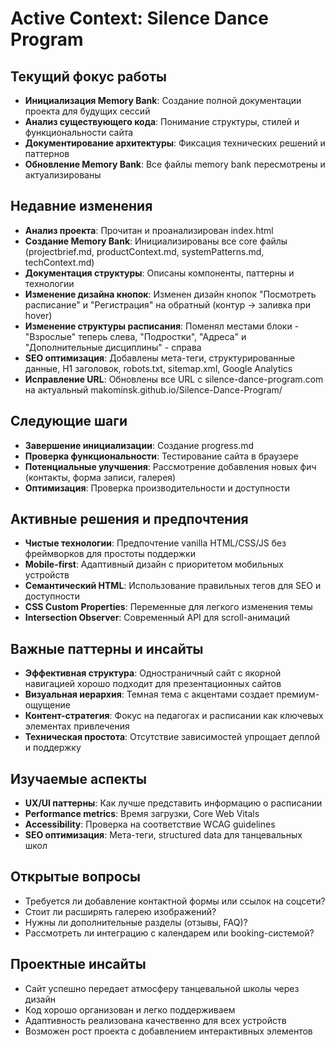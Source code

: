 # Active Context: Silence Dance Program

## Текущий фокус работы
- **Инициализация Memory Bank**: Создание полной документации проекта для будущих сессий
- **Анализ существующего кода**: Понимание структуры, стилей и функциональности сайта
- **Документирование архитектуры**: Фиксация технических решений и паттернов
- **Обновление Memory Bank**: Все файлы memory bank пересмотрены и актуализированы

## Недавние изменения
- **Анализ проекта**: Прочитан и проанализирован index.html
- **Создание Memory Bank**: Инициализированы все core файлы (projectbrief.md, productContext.md, systemPatterns.md, techContext.md)
- **Документация структуры**: Описаны компоненты, паттерны и технологии
- **Изменение дизайна кнопок**: Изменен дизайн кнопок "Посмотреть расписание" и "Регистрация" на обратный (контур → заливка при hover)
- **Изменение структуры расписания**: Поменял местами блоки - "Взрослые" теперь слева, "Подростки", "Адреса" и "Дополнительные дисциплины" - справа
- **SEO оптимизация**: Добавлены мета-теги, структурированные данные, H1 заголовок, robots.txt, sitemap.xml, Google Analytics
- **Исправление URL**: Обновлены все URL с silence-dance-program.com на актуальный makominsk.github.io/Silence-Dance-Program/

## Следующие шаги
- **Завершение инициализации**: Создание progress.md
- **Проверка функциональности**: Тестирование сайта в браузере
- **Потенциальные улучшения**: Рассмотрение добавления новых фич (контакты, форма записи, галерея)
- **Оптимизация**: Проверка производительности и доступности

## Активные решения и предпочтения
- **Чистые технологии**: Предпочтение vanilla HTML/CSS/JS без фреймворков для простоты поддержки
- **Mobile-first**: Адаптивный дизайн с приоритетом мобильных устройств
- **Семантический HTML**: Использование правильных тегов для SEO и доступности
- **CSS Custom Properties**: Переменные для легкого изменения темы
- **Intersection Observer**: Современный API для scroll-анимаций

## Важные паттерны и инсайты
- **Эффективная структура**: Одностраничный сайт с якорной навигацией хорошо подходит для презентационных сайтов
- **Визуальная иерархия**: Темная тема с акцентами создает премиум-ощущение
- **Контент-стратегия**: Фокус на педагогах и расписании как ключевых элементах привлечения
- **Техническая простота**: Отсутствие зависимостей упрощает деплой и поддержку

## Изучаемые аспекты
- **UX/UI паттерны**: Как лучше представить информацию о расписании
- **Performance metrics**: Время загрузки, Core Web Vitals
- **Accessibility**: Проверка на соответствие WCAG guidelines
- **SEO оптимизация**: Мета-теги, structured data для танцевальных школ

## Открытые вопросы
- Требуется ли добавление контактной формы или ссылок на соцсети?
- Стоит ли расширять галерею изображений?
- Нужны ли дополнительные разделы (отзывы, FAQ)?
- Рассмотреть ли интеграцию с календарем или booking-системой?

## Проектные инсайты
- Сайт успешно передает атмосферу танцевальной школы через дизайн
- Код хорошо организован и легко поддерживаем
- Адаптивность реализована качественно для всех устройств
- Возможен рост проекта с добавлением интерактивных элементов
